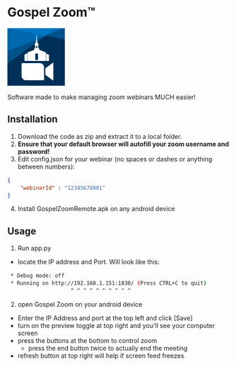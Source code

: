 # Gospel Zoom&trade;

<img src="https://github.com/21beckem/Gospel-Zoom/blob/main/churchZoomIcon.png?raw=true" alt="logo" width="130"/>

Software made to make managing zoom webinars MUCH easier!

## Installation

1. Download the code as zip and extract it to a local folder.
2. __Ensure that your default browser will autofill your zoom username and password!__
3. Edit config.json for your webinar (no spaces or dashes or anything between numbers):

```json
{
    "webinarId" : "12345678901"
}
```
4. Install GospelZoomRemote.apk on any android device

## Usage

1. Run app.py
* locate the IP address and Port. Will look like this:
```bash
 * Debug mode: off
 * Running on http://192.168.1.151:1830/ (Press CTRL+C to quit)
                    ^ ^ ^ ^ ^ ^ ^ ^ ^ ^
```
2. open Gospel Zoom on your android device
* Enter the IP Address and port at the top left and click [Save]
* turn on the preview toggle at top right and you'll see your computer screen
* press the buttons at the bottom to control zoom
    * press the end button twice to actually end the meeting
* refresh button at top right will help if screen feed freezes
